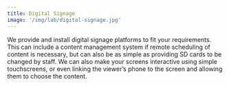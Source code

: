 ```yaml
---
title: Digital Signage
image: '/img/lab/digital-signage.jpg'
---
```


We provide and install digital signage platforms to fit your requirements. This can include a content management system if remote scheduling of content is necessary, but can also be as simple as providing SD cards to be changed by staff. We can also make your screens interactive using simple touchscreens, or even linking the viewer’s phone to the screen and allowing them to choose the content.
